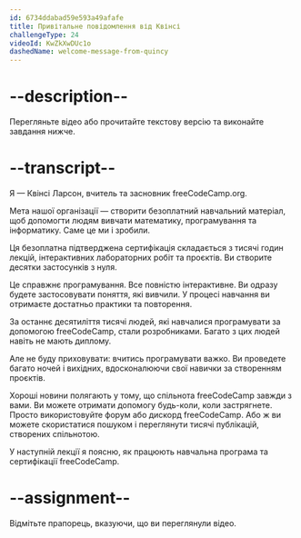 ```yaml
---
id: 6734ddabad59e593a49afafe
title: Привітальне повідомлення від Квінсі
challengeType: 24
videoId: KwZkXwDUc1o
dashedName: welcome-message-from-quincy
---
```


# --description--

Перегляньте відео або прочитайте текстову версію та виконайте завдання нижче.

# --transcript--

Я — Квінсі Ларсон, вчитель та засновник freeCodeCamp.org.

Мета нашої організації — створити безоплатний навчальний матеріал, щоб допомогти людям вивчати математику, програмування та інформатику. Саме це ми і зробили.

Ця безоплатна підтверджена сертифікація складається з тисячі годин лекцій, інтерактивних лабораторних робіт та проєктів. Ви створите десятки застосунків з нуля.

Це справжнє програмування. Все повністю інтерактивне. Ви одразу будете застосовувати поняття, які вивчили. У процесі навчання ви отримаєте достатньо практики та повторення.

За останнє десятиліття тисячі людей, які навчалися програмувати за допомогою freeCodeCamp, стали розробниками. Багато з цих людей навіть не мають диплому.

Але не буду приховувати: вчитись програмувати важко. Ви проведете багато ночей і вихідних, вдосконалюючи свої навички за створенням проєктів.

Хороші новини полягають у тому, що спільнота freeCodeCamp завжди з вами. Ви можете отримати допомогу будь-коли, коли застрягнете. Просто використовуйте форум або дискорд freeCodeCamp. Або ж ви можете скористатися пошуком і переглянути тисячі публікацій, створених спільнотою.

У наступній лекції я поясню, як працюють навчальна програма та сертифікації freeCodeCamp.

# --assignment--

Відмітьте прапорець, вказуючи, що ви переглянули відео.
